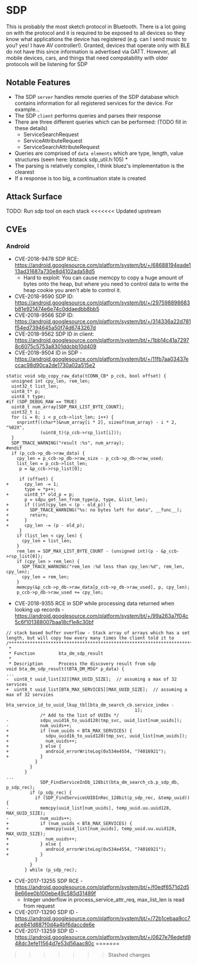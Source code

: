 # SDP

This is probably the most sketch protocol in Bluetooth. There is a lot going on with the protocol and it is required to be exposed to all devices so they know what applications the device has registered (e.g. can I send music to you? yes! I have AV controller!). Granted, devices that operate only with BLE do not have this since information is advertised via GATT. However, all mobile devices, cars, and things that need compatability with older protocols will be listening for SDP

## Notable Features
* The SDP `server` handles remote queries of the SDP database which contains information for all registered services for the device. For example...
* The SDP `client` performs queries and parses their response
* There are three different queries which can be performed: (TODO fill in these details)
  * ServiceSearchRequest
  * ServiceAttributeRequest
  * ServiceSearchAttributeRequest
* Queries are comprised of `data elements` which are type, length, value structures (seen here: btstack sdp_util.h:105)
  *
* The parsing is relatively complex, I think bluez's implementation is the clearest
* If a response is too big, a continuation state is created

## Attack Surface
TODO: Run sdp tool on each stack
<<<<<<< Updated upstream

## CVEs
### Android
* CVE-2018-9478	SDP RCE: https://android.googlesource.com/platform/system/bt/+/68688194eade113ad31687a730e8d4102ada58d5
    * Hard to exploit: You can cause memcpy to copy a huge amount of bytes onto the heap, but where you need to control data to write the heap cookie you aren't able to control it.
* CVE-2018-9590	SDP ID: https://android.googlesource.com/platform/system/bt/+/297598898683b81e921474e6e74c0ddaedbb8bb5
* CVE-2018-9566	SDP ID: https://android.googlesource.com/platform/system/bt/+/314336a22d781f54ed7394645a50f74d6743267d
* CVE-2018-9562	SDP ID in client: https://android.googlesource.com/platform/system/bt/+/1bb14c41a72978c6075c5753a8301ddcbb10d409
* CVE-2018-9504	ID in SDP - https://android.googlesource.com/platform/system/bt/+/11fb7aa03437eccac98d90ca2de1730a02a515e2
```
static void sdp_copy_raw_data(tCONN_CB* p_ccb, bool offset) {
  unsigned int cpy_len, rem_len;
  uint32_t list_len;
  uint8_t* p;
  uint8_t type;
#if (SDP_DEBUG_RAW == TRUE)
  uint8_t num_array[SDP_MAX_LIST_BYTE_COUNT];
  uint32_t i;
  for (i = 0; i < p_ccb->list_len; i++) {
    snprintf((char*)&num_array[i * 2], sizeof(num_array) - i * 2, "%02X",
             (uint8_t)(p_ccb->rsp_list[i]));
  }
  SDP_TRACE_WARNING("result :%s", num_array);
#endif
  if (p_ccb->p_db->raw_data) {
    cpy_len = p_ccb->p_db->raw_size - p_ccb->p_db->raw_used;
    list_len = p_ccb->list_len;
     p = &p_ccb->rsp_list[0];

     if (offset) {
+      cpy_len -= 1;
       type = *p++;
+      uint8_t* old_p = p;
       p = sdpu_get_len_from_type(p, type, &list_len);
+      if ((int)cpy_len < (p - old_p)) {
+        SDP_TRACE_WARNING("%s: no bytes left for data", __func__);
+        return;
+      }
+      cpy_len -= (p - old_p);
     }
    if (list_len < cpy_len) {
      cpy_len = list_len;
    }
    rem_len = SDP_MAX_LIST_BYTE_COUNT - (unsigned int)(p - &p_ccb->rsp_list[0]);
    if (cpy_len > rem_len) {
      SDP_TRACE_WARNING("rem_len :%d less than cpy_len:%d", rem_len, cpy_len);
      cpy_len = rem_len;
    }
    memcpy(&p_ccb->p_db->raw_data[p_ccb->p_db->raw_used], p, cpy_len);
    p_ccb->p_db->raw_used += cpy_len;
```
* CVE-2018-9355 RCE in SDP while processing data returned when looking up records - https://android.googlesource.com/platform/system/bt/+/99a263a7f04c5c6f101388007baa18cf1e8c30bf
```
// stack based buffer overflow - Stack array of arrays which has a set length, but will copy how every many times the client told it to
/*******************************************************************************
 *
 * Function         bta_dm_sdp_result
 *
 * Description      Process the discovery result from sdp
void bta_dm_sdp_result(tBTA_DM_MSG* p_data) {
...
-  uint8_t uuid_list[32][MAX_UUID_SIZE];  // assuming a max of 32 services
+  uint8_t uuid_list[BTA_MAX_SERVICES][MAX_UUID_SIZE];  // assuming a max of 32 services
                 bta_service_id_to_uuid_lkup_tbl[bta_dm_search_cb.service_index -
                                                 1];
             /* Add to the list of UUIDs */
-            sdpu_uuid16_to_uuid128(tmp_svc, uuid_list[num_uuids]);
-            num_uuids++;
+            if (num_uuids < BTA_MAX_SERVICES) {
+              sdpu_uuid16_to_uuid128(tmp_svc, uuid_list[num_uuids]);
+              num_uuids++;
+            } else {
+              android_errorWriteLog(0x534e4554, "74016921");
+            }
           }
         }
       }
...
             SDP_FindServiceInDb_128bit(bta_dm_search_cb.p_sdp_db, p_sdp_rec);
         if (p_sdp_rec) {
           if (SDP_FindServiceUUIDInRec_128bit(p_sdp_rec, &temp_uuid)) {
-            memcpy(uuid_list[num_uuids], temp_uuid.uu.uuid128, MAX_UUID_SIZE);
-            num_uuids++;
+            if (num_uuids < BTA_MAX_SERVICES) {
+              memcpy(uuid_list[num_uuids], temp_uuid.uu.uuid128, MAX_UUID_SIZE);
+              num_uuids++;
+            } else {
+              android_errorWriteLog(0x534e4554, "74016921");
+            }
           }
         }
       } while (p_sdp_rec);
```
* CVE-2017-13255 SDP RCE - https://android.googlesource.com/platform/system/bt/+/f0edf6571d2d58e66ee0b100ebe49c585d31489f
	* Integer underflow in process_service_attr_req, max_list_len is read from request
* CVE-2017-13290 SDP ID - https://android.googlesource.com/platform/system/bt/+/72b1cebaa9cc7ace841d887f0d4a4bf6daccde6e
* CVE-2017-13259 SDP ID - https://android.googlesource.com/platform/system/bt/+/0627e76edefd948dc3efe11564d7e53d56aac80c
=======
>>>>>>> Stashed changes
